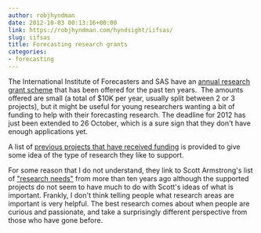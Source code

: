 ```yaml
---
author: robjhyndman
date: 2012-10-03 00:13:16+00:00
link: https://robjhyndman.com/hyndsight/iifsas/
slug: iifsas
title: Forecasting research grants
categories:
- forecasting
---
```


The International Institute of Forecasters and SAS have an [annual research grant scheme](http://forecasters.org/activities/funding-awards/grants-and-research-awards/) that has been offered for the past ten years.  The amounts offered are small (a total of $10K per year, usually split between 2 or 3 projects), but it might be useful for young researchers wanting a bit of funding to help with their forecasting research. The deadline for 2012 has just been extended to 26 October, which is a sure sign that they don't have enough applications yet.

A list of [previous projects that have received funding](http://forecasters.org/activities/funding-awards/grants-and-research-awards/) is provided to give some idea of the type of research they like to support.

For some reason that I do not understand, they link to Scott Armstrong's list of ["research needs"](http://forecasters.org/pdfs/PrimaryResearch.pdf) from more than ten years ago although the supported projects do not seem to have much to do with Scott's ideas of what is important. Frankly, I don't think telling people what research areas are important is very helpful. The best research comes about when people are curious and passionate, and take a surprisingly different perspective from those who have gone before.


